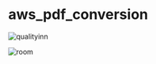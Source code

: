 # aws_pdf_conversion

![qualityinn](https://user-images.githubusercontent.com/29862662/53677917-a8dcea80-3cdd-11e9-92f9-e15070cdbf60.png)

![room](https://user-images.githubusercontent.com/29862662/53677945-1426bc80-3cde-11e9-8efc-f5de53e0054e.jpg)
